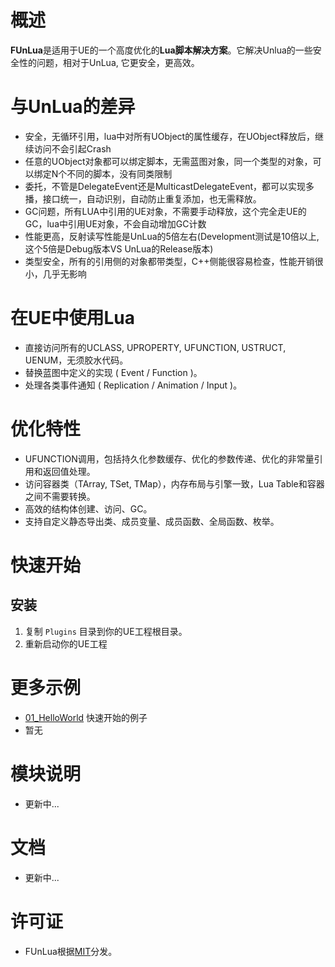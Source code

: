 
# 概述
**FUnLua**是适用于UE的一个高度优化的**Lua脚本解决方案**。它解决Unlua的一些安全性的问题，相对于UnLua, 它更安全，更高效。
# 与UnLua的差异
* 安全，无循环引用，lua中对所有UObject的属性缓存，在UObject释放后，继续访问不会引起Crash
* 任意的UObject对象都可以绑定脚本，无需蓝图对象，同一个类型的对象，可以绑定N个不同的脚本，没有同类限制
* 委托，不管是DelegateEvent还是MulticastDelegateEvent，都可以实现多播，接口统一，自动识别，自动防止重复添加，也无需释放。
* GC问题，所有LUA中引用的UE对象，不需要手动释放，这个完全走UE的GC，lua中引用UE对象，不会自动增加GC计数
* 性能更高，反射读写性能是UnLua的5倍左右(Development测试是10倍以上,这个5倍是Debug版本VS UnLua的Release版本)
* 类型安全，所有的引用侧的对象都带类型，C++侧能很容易检查，性能开销很小，几乎无影响

# 在UE中使用Lua
* 直接访问所有的UCLASS, UPROPERTY, UFUNCTION, USTRUCT, UENUM，无须胶水代码。
* 替换蓝图中定义的实现 ( Event / Function )。
* 处理各类事件通知 ( Replication / Animation / Input )。

# 优化特性
* UFUNCTION调用，包括持久化参数缓存、优化的参数传递、优化的非常量引用和返回值处理。
* 访问容器类（TArray, TSet, TMap），内存布局与引擎一致，Lua Table和容器之间不需要转换。
* 高效的结构体创建、访问、GC。
* 支持自定义静态导出类、成员变量、成员函数、全局函数、枚举。

# 快速开始
## 安装
  1. 复制 `Plugins` 目录到你的UE工程根目录。
  2. 重新启动你的UE工程

# 更多示例
  * [01_HelloWorld](Content/Script) 快速开始的例子
  * 暂无

# 模块说明
* 更新中...

# 文档
* 更新中...

# 许可证
* FUnLua根据[MIT](LICENSE.TXT)分发。
